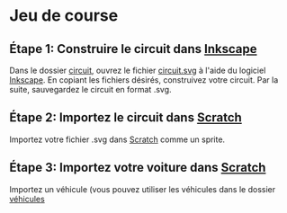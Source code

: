 # Jeu de course

## Étape 1: Construire le circuit dans [Inkscape](https://inkscape.org/)
Dans le dossier [circuit](https://github.com/inRsi/inRsi/tree/main/Jeu%20de%20Course/circuit),
ouvrez le fichier [circuit.svg](https://github.com/inRsi/inRsi/blob/main/Jeu%20de%20Course/circuit/circuit.svg)
à l'aide du logiciel [Inkscape](https://inkscape.org/). En copiant les fichiers
désirés, construivez votre circuit. Par la suite, sauvegardez le circuit en
format .svg.

## Étape 2: Importez le circuit dans [Scratch](https://scratch.mit.edu/)
Importez votre fichier .svg dans [Scratch](https://scratch.mit.edu/) comme un sprite.

## Étape 3: Importez votre voiture dans [Scratch](https://scratch.mit.edu/)
Importez un véhicule (vous pouvez utiliser les véhicules dans le dossier
[véhicules](https://github.com/inRsi/inRsi/tree/main/Jeu%20de%20Course/vehicules)
 



